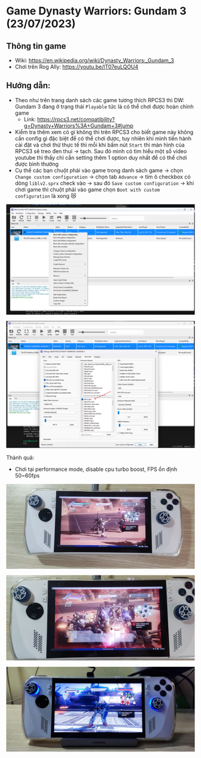 # Game Dynasty Warriors: Gundam 3 (23/07/2023)

## Thông tin game

- Wiki: https://en.wikipedia.org/wiki/Dynasty_Warriors:_Gundam_3
- Chơi trên Rog Ally: https://youtu.be/lT07euLQOU4

## Hướng dẫn:

- Theo như trên trang danh sách các game tương thích RPCS3 thì DW: Gundam 3 đang ở trạng thái `Playable` tức là có thể chơi được hoàn chỉnh game
  - Link: https://rpcs3.net/compatibility?g=Dynasty+Warriors%3A+Gundam+3#jump
- Kiểm tra thêm xem có gì không thì trên RPCS3 cho biết game này không cần config gì đặc biệt để có thể chơi được, tuy nhiên khi mình tiến hành cài đặt và chơi thử thực tế thì mỗi khi bấm nút `Start` thì màn hình của RPCS3 sẽ treo đen thui -> tạch. Sau đó mình có tìm hiểu một số video youtube thì thấy chỉ cần setting thêm 1 option duy nhất để có thể chơi được bình thường
- Cụ thể các bạn chuột phải vào game trong danh sách game -> chọn `Change custom configuration` -> chọn tab `Advance` -> tìm ô checkbox có dòng `liblv2.sprx` check vào -> sau đó `Save custom configuration` -> khi chơi game thì chuột phải vào game chọn `Boot with custom configuration` là xong 😻

![](./config-01.png)

![](./config-02.png)

Thành quả: 
- Chơi tại performance mode, disable cpu turbo boost, FPS ổn định 50~60fps

![](./gundam-01.jpg)

![](./gundam-02.jpg)

![](./gundam-03.jpg)